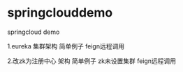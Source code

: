 # springclouddemo
springcloud demo 

1.eureka 集群架构 简单例子  feign远程调用

2.改zk为注册中心 架构 简单例子   zk未设置集群   feign远程调用
